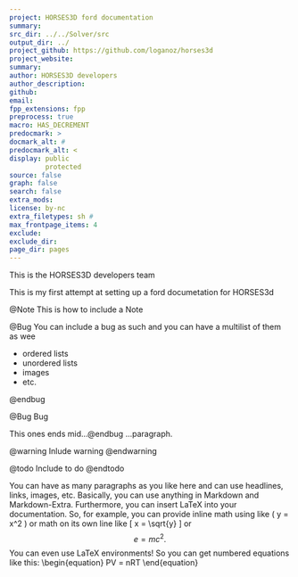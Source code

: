 ```yaml
---
project: HORSES3D ford documentation
summary: 
src_dir: ../../Solver/src
output_dir: ../
project_github: https://github.com/loganoz/horses3d
project_website: 
summary: 
author: HORSES3D developers
author_description: 
github: 
email: 
fpp_extensions: fpp
preprocess: true
macro: HAS_DECREMENT
predocmark: >
docmark_alt: #
predocmark_alt: <
display: public
         protected
source: false
graph: false
search: false
extra_mods: 
license: by-nc
extra_filetypes: sh #
max_frontpage_items: 4
exclude: 
exclude_dir: 
page_dir: pages
---
```


This is the HORSES3D developers team

This is my first attempt at setting up a ford documetation for HORSES3d

@Note
This is how to include a Note

@Bug
You can include a bug as such and you can have a multilist of them as wee

- ordered lists
- unordered lists
- images
- etc.

@endbug

@Bug Bug 

This ones ends mid...@endbug ...paragraph.

@warning
Inlude warning
@endwarning

@todo
Include to do
@endtodo


You can have as many paragraphs as you like here and can use headlines, links,
images, etc. Basically, you can use anything in Markdown and Markdown-Extra.
Furthermore, you can insert LaTeX into your documentation. So, for example,
you can provide inline math using like \( y = x^2 \) or math on its own line
like \[ x = \sqrt{y} \] or $$ e = mc^2. $$ You can even use LaTeX environments!
So you can get numbered equations like this:
\begin{equation}
  PV = nRT
\end{equation}

